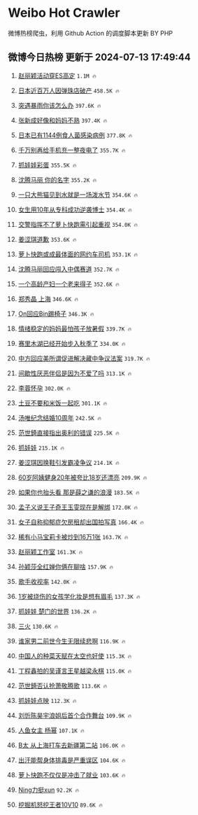 # Weibo Hot Crawler 



微博热榜爬虫，利用 Github Action 的调度脚本更新 BY PHP 


## 微博今日热榜 更新于 2024-07-13 17:49:44 
1. [赵丽颖活动穿ES高定](https://s.weibo.com/weibo?q=%23%E8%B5%B5%E4%B8%BD%E9%A2%96%E6%B4%BB%E5%8A%A8%E7%A9%BFES%E9%AB%98%E5%AE%9A%23&t=31&band_rank=1&Refer=top) `1.1M 🔥` 

1. [日本近百万人因弹珠店破产](https://s.weibo.com/weibo?q=%23%E6%97%A5%E6%9C%AC%E8%BF%91%E7%99%BE%E4%B8%87%E4%BA%BA%E5%9B%A0%E5%BC%B9%E7%8F%A0%E5%BA%97%E7%A0%B4%E4%BA%A7%23&t=31&band_rank=2&Refer=top) `458.5K 🔥` 

1. [突遇暴雨你该怎么办](https://s.weibo.com/weibo?q=%23%E7%AA%81%E9%81%87%E6%9A%B4%E9%9B%A8%E4%BD%A0%E8%AF%A5%E6%80%8E%E4%B9%88%E5%8A%9E%23&t=31&band_rank=3&Refer=top) `397.6K 🔥` 

1. [张新成好像和妈妈不熟](https://s.weibo.com/weibo?q=%23%E5%BC%A0%E6%96%B0%E6%88%90%E5%A5%BD%E5%83%8F%E5%92%8C%E5%A6%88%E5%A6%88%E4%B8%8D%E7%86%9F%23&t=31&band_rank=4&Refer=top) `397.4K 🔥` 

1. [日本已有1144例食人菌感染病例](https://s.weibo.com/weibo?q=%23%E6%97%A5%E6%9C%AC%E5%B7%B2%E6%9C%891144%E4%BE%8B%E9%A3%9F%E4%BA%BA%E8%8F%8C%E6%84%9F%E6%9F%93%E7%97%85%E4%BE%8B%23&t=31&band_rank=5&Refer=top) `377.8K 🔥` 

1. [千万别再给手机充一整夜电了](https://s.weibo.com/weibo?q=%23%E5%8D%83%E4%B8%87%E5%88%AB%E5%86%8D%E7%BB%99%E6%89%8B%E6%9C%BA%E5%85%85%E4%B8%80%E6%95%B4%E5%A4%9C%E7%94%B5%E4%BA%86%23&t=31&band_rank=6&Refer=top) `355.7K 🔥` 

1. [抓娃娃彩蛋](https://s.weibo.com/weibo?q=%E6%8A%93%E5%A8%83%E5%A8%83%E5%BD%A9%E8%9B%8B&t=31&band_rank=7&Refer=top) `355.5K 🔥` 

1. [沈腾马丽 你的名字](https://s.weibo.com/weibo?q=%E6%B2%88%E8%85%BE%E9%A9%AC%E4%B8%BD%20%E4%BD%A0%E7%9A%84%E5%90%8D%E5%AD%97&t=31&band_rank=8&Refer=top) `355.2K 🔥` 

1. [一只大熊猫见到水就是一场泼水节](https://s.weibo.com/weibo?q=%23%E4%B8%80%E5%8F%AA%E5%A4%A7%E7%86%8A%E7%8C%AB%E8%A7%81%E5%88%B0%E6%B0%B4%E5%B0%B1%E6%98%AF%E4%B8%80%E5%9C%BA%E6%B3%BC%E6%B0%B4%E8%8A%82%23&t=31&band_rank=9&Refer=top) `354.6K 🔥` 

1. [女生用10年从专科成功逆袭博士](https://s.weibo.com/weibo?q=%23%E5%A5%B3%E7%94%9F%E7%94%A810%E5%B9%B4%E4%BB%8E%E4%B8%93%E7%A7%91%E6%88%90%E5%8A%9F%E9%80%86%E8%A2%AD%E5%8D%9A%E5%A3%AB%23&t=31&band_rank=10&Refer=top) `354.4K 🔥` 

1. [交警指挥不了萝卜快跑需引起重视](https://s.weibo.com/weibo?q=%23%E4%BA%A4%E8%AD%A6%E6%8C%87%E6%8C%A5%E4%B8%8D%E4%BA%86%E8%90%9D%E5%8D%9C%E5%BF%AB%E8%B7%91%E9%9C%80%E5%BC%95%E8%B5%B7%E9%87%8D%E8%A7%86%23&t=31&band_rank=11&Refer=top) `354.0K 🔥` 

1. [姜涩琪道歉](https://s.weibo.com/weibo?q=%23%E5%A7%9C%E6%B6%A9%E7%90%AA%E9%81%93%E6%AD%89%23&t=31&band_rank=12&Refer=top) `353.6K 🔥` 

1. [萝卜快跑或成最体面的网约车司机](https://s.weibo.com/weibo?q=%23%E8%90%9D%E5%8D%9C%E5%BF%AB%E8%B7%91%E6%88%96%E6%88%90%E6%9C%80%E4%BD%93%E9%9D%A2%E7%9A%84%E7%BD%91%E7%BA%A6%E8%BD%A6%E5%8F%B8%E6%9C%BA%23&t=31&band_rank=13&Refer=top) `353.1K 🔥` 

1. [沈腾马丽回应闯入中偶赛道](https://s.weibo.com/weibo?q=%23%E6%B2%88%E8%85%BE%E9%A9%AC%E4%B8%BD%E5%9B%9E%E5%BA%94%E9%97%AF%E5%85%A5%E4%B8%AD%E5%81%B6%E8%B5%9B%E9%81%93%23&t=31&band_rank=14&Refer=top) `352.7K 🔥` 

1. [一个高龄产妇一个老来得子](https://s.weibo.com/weibo?q=%23%E4%B8%80%E4%B8%AA%E9%AB%98%E9%BE%84%E4%BA%A7%E5%A6%87%E4%B8%80%E4%B8%AA%E8%80%81%E6%9D%A5%E5%BE%97%E5%AD%90%23&t=31&band_rank=15&Refer=top) `352.6K 🔥` 

1. [郑秀晶 上海](https://s.weibo.com/weibo?q=%E9%83%91%E7%A7%80%E6%99%B6%20%E4%B8%8A%E6%B5%B7&t=31&band_rank=16&Refer=top) `346.6K 🔥` 

1. [On回应Bin踢椅子](https://s.weibo.com/weibo?q=%23On%E5%9B%9E%E5%BA%94Bin%E8%B8%A2%E6%A4%85%E5%AD%90%23&t=31&band_rank=17&Refer=top) `346.3K 🔥` 

1. [情绪稳定的妈妈最怕孩子放暑假](https://s.weibo.com/weibo?q=%23%E6%83%85%E7%BB%AA%E7%A8%B3%E5%AE%9A%E7%9A%84%E5%A6%88%E5%A6%88%E6%9C%80%E6%80%95%E5%AD%A9%E5%AD%90%E6%94%BE%E6%9A%91%E5%81%87%23&t=31&band_rank=18&Refer=top) `339.7K 🔥` 

1. [赛里木湖已经开始步入秋季了](https://s.weibo.com/weibo?q=%23%E8%B5%9B%E9%87%8C%E6%9C%A8%E6%B9%96%E5%B7%B2%E7%BB%8F%E5%BC%80%E5%A7%8B%E6%AD%A5%E5%85%A5%E7%A7%8B%E5%AD%A3%E4%BA%86%23&t=31&band_rank=19&Refer=top) `334.0K 🔥` 

1. [中方回应美所谓促进解决藏中争议法案](https://s.weibo.com/weibo?q=%23%E4%B8%AD%E6%96%B9%E5%9B%9E%E5%BA%94%E7%BE%8E%E6%89%80%E8%B0%93%E4%BF%83%E8%BF%9B%E8%A7%A3%E5%86%B3%E8%97%8F%E4%B8%AD%E4%BA%89%E8%AE%AE%E6%B3%95%E6%A1%88%23&t=31&band_rank=20&Refer=top) `319.7K 🔥` 

1. [间歇性厌恶伴侣是因为不爱了吗](https://s.weibo.com/weibo?q=%23%E9%97%B4%E6%AD%87%E6%80%A7%E5%8E%8C%E6%81%B6%E4%BC%B4%E4%BE%A3%E6%98%AF%E5%9B%A0%E4%B8%BA%E4%B8%8D%E7%88%B1%E4%BA%86%E5%90%97%23&t=31&band_rank=21&Refer=top) `313.1K 🔥` 

1. [李蓉怀孕](https://s.weibo.com/weibo?q=%23%E6%9D%8E%E8%93%89%E6%80%80%E5%AD%95%23&t=31&band_rank=22&Refer=top) `302.0K 🔥` 

1. [土豆不要和米饭一起吃](https://s.weibo.com/weibo?q=%23%E5%9C%9F%E8%B1%86%E4%B8%8D%E8%A6%81%E5%92%8C%E7%B1%B3%E9%A5%AD%E4%B8%80%E8%B5%B7%E5%90%83%23&t=31&band_rank=23&Refer=top) `301.1K 🔥` 

1. [汤唯纪念结婚10周年](https://s.weibo.com/weibo?q=%23%E6%B1%A4%E5%94%AF%E7%BA%AA%E5%BF%B5%E7%BB%93%E5%A9%9A10%E5%91%A8%E5%B9%B4%23&t=31&band_rank=24&Refer=top) `242.5K 🔥` 

1. [范世錡直接指出奥利的错误](https://s.weibo.com/weibo?q=%23%E8%8C%83%E4%B8%96%E9%8C%A1%E7%9B%B4%E6%8E%A5%E6%8C%87%E5%87%BA%E5%A5%A5%E5%88%A9%E7%9A%84%E9%94%99%E8%AF%AF%23&t=31&band_rank=25&Refer=top) `225.5K 🔥` 

1. [抓娃娃](https://s.weibo.com/weibo?q=%E6%8A%93%E5%A8%83%E5%A8%83&t=31&band_rank=26&Refer=top) `215.1K 🔥` 

1. [姜涩琪因换鞋引发霸凌争议](https://s.weibo.com/weibo?q=%23%E5%A7%9C%E6%B6%A9%E7%90%AA%E5%9B%A0%E6%8D%A2%E9%9E%8B%E5%BC%95%E5%8F%91%E9%9C%B8%E5%87%8C%E4%BA%89%E8%AE%AE%23&t=31&band_rank=27&Refer=top) `214.1K 🔥` 

1. [60岁阿姨健身20年被夸比18岁还漂亮](https://s.weibo.com/weibo?q=%2360%E5%B2%81%E9%98%BF%E5%A7%A8%E5%81%A5%E8%BA%AB20%E5%B9%B4%E8%A2%AB%E5%A4%B8%E6%AF%9418%E5%B2%81%E8%BF%98%E6%BC%82%E4%BA%AE%23&t=31&band_rank=28&Refer=top) `209.9K 🔥` 

1. [如果你也抬头看 那是薛之谦的浪漫](https://s.weibo.com/weibo?q=%E5%A6%82%E6%9E%9C%E4%BD%A0%E4%B9%9F%E6%8A%AC%E5%A4%B4%E7%9C%8B%20%E9%82%A3%E6%98%AF%E8%96%9B%E4%B9%8B%E8%B0%A6%E7%9A%84%E6%B5%AA%E6%BC%AB&t=31&band_rank=29&Refer=top) `183.5K 🔥` 

1. [孟子义说王子奇王玉雯现在是解绑](https://s.weibo.com/weibo?q=%23%E5%AD%9F%E5%AD%90%E4%B9%89%E8%AF%B4%E7%8E%8B%E5%AD%90%E5%A5%87%E7%8E%8B%E7%8E%89%E9%9B%AF%E7%8E%B0%E5%9C%A8%E6%98%AF%E8%A7%A3%E7%BB%91%23&t=31&band_rank=30&Refer=top) `172.0K 🔥` 

1. [女子自称抑郁症欠房租却出国拍写真](https://s.weibo.com/weibo?q=%23%E5%A5%B3%E5%AD%90%E8%87%AA%E7%A7%B0%E6%8A%91%E9%83%81%E7%97%87%E6%AC%A0%E6%88%BF%E7%A7%9F%E5%8D%B4%E5%87%BA%E5%9B%BD%E6%8B%8D%E5%86%99%E7%9C%9F%23&t=31&band_rank=31&Refer=top) `166.4K 🔥` 

1. [稀有小马宝莉卡被炒到16万1张](https://s.weibo.com/weibo?q=%23%E7%A8%80%E6%9C%89%E5%B0%8F%E9%A9%AC%E5%AE%9D%E8%8E%89%E5%8D%A1%E8%A2%AB%E7%82%92%E5%88%B016%E4%B8%871%E5%BC%A0%23&t=31&band_rank=32&Refer=top) `163.7K 🔥` 

1. [赵丽颖工作室](https://s.weibo.com/weibo?q=%E8%B5%B5%E4%B8%BD%E9%A2%96%E5%B7%A5%E4%BD%9C%E5%AE%A4&t=31&band_rank=33&Refer=top) `161.3K 🔥` 

1. [孙颖莎全红婵你俩在聊啥](https://s.weibo.com/weibo?q=%E5%AD%99%E9%A2%96%E8%8E%8E%E5%85%A8%E7%BA%A2%E5%A9%B5%E4%BD%A0%E4%BF%A9%E5%9C%A8%E8%81%8A%E5%95%A5&t=31&band_rank=34&Refer=top) `157.9K 🔥` 

1. [歌手收视率](https://s.weibo.com/weibo?q=%E6%AD%8C%E6%89%8B%E6%94%B6%E8%A7%86%E7%8E%87&t=31&band_rank=35&Refer=top) `142.0K 🔥` 

1. [1岁被烧伤的女孩学化妆是想有眉毛](https://s.weibo.com/weibo?q=%231%E5%B2%81%E8%A2%AB%E7%83%A7%E4%BC%A4%E7%9A%84%E5%A5%B3%E5%AD%A9%E5%AD%A6%E5%8C%96%E5%A6%86%E6%98%AF%E6%83%B3%E6%9C%89%E7%9C%89%E6%AF%9B%23&t=31&band_rank=36&Refer=top) `137.3K 🔥` 

1. [抓娃娃 楚门的世界](https://s.weibo.com/weibo?q=%E6%8A%93%E5%A8%83%E5%A8%83%20%E6%A5%9A%E9%97%A8%E7%9A%84%E4%B8%96%E7%95%8C&t=31&band_rank=37&Refer=top) `136.2K 🔥` 

1. [三火](https://s.weibo.com/weibo?q=%E4%B8%89%E7%81%AB&t=31&band_rank=38&Refer=top) `130.6K 🔥` 

1. [谁家男二前世今生无限续悲啊](https://s.weibo.com/weibo?q=%23%E8%B0%81%E5%AE%B6%E7%94%B7%E4%BA%8C%E5%89%8D%E4%B8%96%E4%BB%8A%E7%94%9F%E6%97%A0%E9%99%90%E7%BB%AD%E6%82%B2%E5%95%8A%23&t=31&band_rank=39&Refer=top) `116.9K 🔥` 

1. [中国人的种菜天赋在太空也好使](https://s.weibo.com/weibo?q=%23%E4%B8%AD%E5%9B%BD%E4%BA%BA%E7%9A%84%E7%A7%8D%E8%8F%9C%E5%A4%A9%E8%B5%8B%E5%9C%A8%E5%A4%AA%E7%A9%BA%E4%B9%9F%E5%A5%BD%E4%BD%BF%23&t=31&band_rank=40&Refer=top) `115.3K 🔥` 

1. [丁程鑫拍的吴谨言王星越梁永棋](https://s.weibo.com/weibo?q=%23%E4%B8%81%E7%A8%8B%E9%91%AB%E6%8B%8D%E7%9A%84%E5%90%B4%E8%B0%A8%E8%A8%80%E7%8E%8B%E6%98%9F%E8%B6%8A%E6%A2%81%E6%B0%B8%E6%A3%8B%23&t=31&band_rank=41&Refer=top) `115.0K 🔥` 

1. [范世錡否认抢萧敬腾歌](https://s.weibo.com/weibo?q=%23%E8%8C%83%E4%B8%96%E9%8C%A1%E5%90%A6%E8%AE%A4%E6%8A%A2%E8%90%A7%E6%95%AC%E8%85%BE%E6%AD%8C%23&t=31&band_rank=42&Refer=top) `113.6K 🔥` 

1. [抓娃娃点映](https://s.weibo.com/weibo?q=%E6%8A%93%E5%A8%83%E5%A8%83%E7%82%B9%E6%98%A0&t=31&band_rank=43&Refer=top) `112.3K 🔥` 

1. [刘忻陈昊宇浪姐后首个合作舞台](https://s.weibo.com/weibo?q=%23%E5%88%98%E5%BF%BB%E9%99%88%E6%98%8A%E5%AE%87%E6%B5%AA%E5%A7%90%E5%90%8E%E9%A6%96%E4%B8%AA%E5%90%88%E4%BD%9C%E8%88%9E%E5%8F%B0%23&t=31&band_rank=44&Refer=top) `109.9K 🔥` 

1. [人鱼女主 杨幂](https://s.weibo.com/weibo?q=%E4%BA%BA%E9%B1%BC%E5%A5%B3%E4%B8%BB%20%E6%9D%A8%E5%B9%82&t=31&band_rank=45&Refer=top) `107.1K 🔥` 

1. [B太 从上海打车去新疆第二站](https://s.weibo.com/weibo?q=B%E5%A4%AA%20%E4%BB%8E%E4%B8%8A%E6%B5%B7%E6%89%93%E8%BD%A6%E5%8E%BB%E6%96%B0%E7%96%86%E7%AC%AC%E4%BA%8C%E7%AB%99&t=31&band_rank=46&Refer=top) `106.0K 🔥` 

1. [出汗能帮身体排毒是严重误区](https://s.weibo.com/weibo?q=%23%E5%87%BA%E6%B1%97%E8%83%BD%E5%B8%AE%E8%BA%AB%E4%BD%93%E6%8E%92%E6%AF%92%E6%98%AF%E4%B8%A5%E9%87%8D%E8%AF%AF%E5%8C%BA%23&t=31&band_rank=47&Refer=top) `104.6K 🔥` 

1. [萝卜快跑不仅仅是冲击了就业](https://s.weibo.com/weibo?q=%23%E8%90%9D%E5%8D%9C%E5%BF%AB%E8%B7%91%E4%B8%8D%E4%BB%85%E4%BB%85%E6%98%AF%E5%86%B2%E5%87%BB%E4%BA%86%E5%B0%B1%E4%B8%9A%23&t=31&band_rank=48&Refer=top) `103.6K 🔥` 

1. [Ning力挺xun](https://s.weibo.com/weibo?q=%23Ning%E5%8A%9B%E6%8C%BAxun%23&t=31&band_rank=49&Refer=top) `92.2K 🔥` 

1. [挖掘机怒挖王者10V10](https://s.weibo.com/weibo?q=%23%E6%8C%96%E6%8E%98%E6%9C%BA%E6%80%92%E6%8C%96%E7%8E%8B%E8%80%8510V10%23&t=31&band_rank=50&Refer=top) `89.6K 🔥` 

